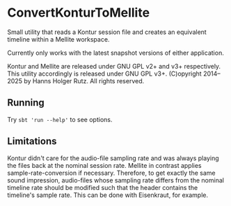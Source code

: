 # ConvertKonturToMellite

Small utility that reads a Kontur session file and creates an equivalent timeline within a Mellite workspace.

Currently only works with the latest snapshot versions of either application.

Kontur and Mellite are released under GNU GPL v2+ and v3+ respectively. This utility accordingly is released
under GNU GPL v3+. (C)opyright 2014–2025 by Hanns Holger Rutz. All rights reserved.

## Running

Try `sbt 'run --help'` to see options.

## Limitations

Kontur didn't care for the audio-file sampling rate and was always playing the files back at the nominal session rate.
Mellite in contrast applies sample-rate-conversion if necessary. Therefore, to get exactly the same sound impression,
audio-files whose sampling rate differs from the nominal timeline rate should be modified such that the header
contains the timeline's sample rate. This can be done with Eisenkraut, for example.
